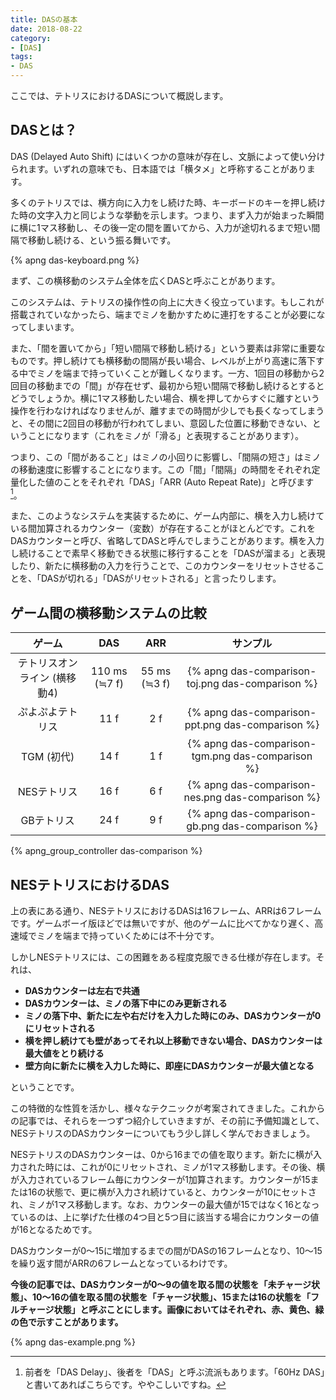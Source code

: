 ```yaml
---
title: DASの基本
date: 2018-08-22
category:
- [DAS]
tags:
- DAS
---
```


ここでは、テトリスにおけるDASについて概説します。

## DASとは？

DAS (Delayed Auto Shift) にはいくつかの意味が存在し、文脈によって使い分けられます。いずれの意味でも、日本語では「横タメ」と呼称することがあります。

多くのテトリスでは、横方向に入力をし続けた時、キーボードのキーを押し続けた時の文字入力と同じような挙動を示します。つまり、まず入力が始まった瞬間に横に1マス移動し、その後一定の間を置いてから、入力が途切れるまで短い間隔で移動し続ける、という振る舞いです。

{% apng das-keyboard.png %}

まず、この横移動のシステム全体を広くDASと呼ぶことがあります。

このシステムは、テトリスの操作性の向上に大きく役立っています。もしこれが搭載されていなかったら、端までミノを動かすために連打をすることが必要になってしまいます。

また、「間を置いてから」「短い間隔で移動し続ける」という要素は非常に重要なものです。押し続けても横移動の間隔が長い場合、レベルが上がり高速に落下する中でミノを端まで持っていくことが難しくなります。一方、1回目の移動から2回目の移動までの「間」が存在せず、最初から短い間隔で移動し続けるとするとどうでしょうか。横に1マス移動したい場合、横を押してからすぐに離すという操作を行わなければなりませんが、離すまでの時間が少しでも長くなってしまうと、その間に2回目の移動が行われてしまい、意図した位置に移動できない、ということになります（これをミノが「滑る」と表現することがあります）。

つまり、この「間があること」はミノの小回りに影響し、「間隔の短さ」はミノの移動速度に影響することになります。この「間」「間隔」の時間をそれぞれ定量化した値のことをそれぞれ「DAS」「ARR (Auto Repeat Rate)」と呼びます[^das-arr]。

[^das-arr]: 前者を「DAS Delay」、後者を「DAS」と呼ぶ流派もあります。「60Hz DAS」と書いてあればこちらです。ややこしいですね。

また、このようなシステムを実装するために、ゲーム内部に、横を入力し続けている間加算されるカウンター（変数）が存在することがほとんどです。これをDASカウンターと呼び、省略してDASと呼んでしまうことがあります。横を入力し続けることで素早く移動できる状態に移行することを「DASが溜まる」と表現したり、新たに横移動の入力を行うことで、このカウンターをリセットさせることを、「DASが切れる」「DASがリセットされる」と言ったりします。

## ゲーム間の横移動システムの比較

| ゲーム                       | DAS            | ARR           | サンプル                                   |
|:----------------------------:|:--------------:|:-------------:|:------------------------------------------:|
| テトリスオンライン (横移動4) | 110 ms (≒7 f) | 55 ms (≒3 f) | {% apng das-comparison-toj.png das-comparison %} |
| ぷよぷよテトリス             | 11 f           | 2 f           | {% apng das-comparison-ppt.png das-comparison %} |
| TGM (初代)                   | 14 f           | 1 f           | {% apng das-comparison-tgm.png das-comparison %} |
| NESテトリス                  | 16 f           | 6 f           | {% apng das-comparison-nes.png das-comparison %} |
| GBテトリス                   | 24 f           | 9 f           | {% apng das-comparison-gb.png das-comparison %}  |

{% apng_group_controller das-comparison %}

## NESテトリスにおけるDAS

上の表にある通り、NESテトリスにおけるDASは16フレーム、ARRは6フレームです。ゲームボーイ版ほどでは無いですが、他のゲームに比べてかなり遅く、高速域でミノを端まで持っていくためには不十分です。

しかしNESテトリスには、この困難をある程度克服できる仕様が存在します。それは、

* **DASカウンターは左右で共通**
* **DASカウンターは、ミノの落下中にのみ更新される**
* **ミノの落下中、新たに左や右だけを入力した時にのみ、DASカウンターが0にリセットされる**
* **横を押し続けても壁があってそれ以上移動できない場合、DASカウンターは最大値をとり続ける**
* **壁方向に新たに横を入力した時に、即座にDASカウンターが最大値となる**

ということです。

この特徴的な性質を活かし、様々なテクニックが考案されてきました。これからの記事では、それらを一つずつ紹介していきますが、その前に予備知識として、NESテトリスのDASカウンターについてもう少し詳しく学んでおきましょう。

NESテトリスのDASカウンターは、0から16までの値を取ります。新たに横が入力された時には、これが0にリセットされ、ミノが1マス移動します。その後、横が入力されているフレーム毎にカウンターが1加算されます。カウンターが15または16の状態で、更に横が入力され続けていると、カウンターが10にセットされ、ミノが1マス移動します。なお、カウンターの最大値が15ではなく16となっているのは、上に挙げた仕様の4つ目と5つ目に該当する場合にカウンターの値が16となるためです。

DASカウンターが0～15に増加するまでの間がDASの16フレームとなり、10～15を繰り返す間がARRの6フレームとなっているわけです。

**今後の記事では、DASカウンターが0～9の値を取る間の状態を「未チャージ状態」、10～16の値を取る間の状態を「チャージ状態」、15または16の状態を「フルチャージ状態」と呼ぶことにします。画像においてはそれぞれ、赤、黄色、緑の色で示すことがあります。**

{% apng das-example.png %}